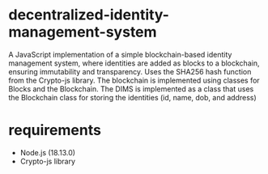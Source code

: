 # decentralized-identity-management-system
A JavaScript implementation of a simple blockchain-based identity management system, where identities are added as blocks to a blockchain, ensuring immutability and transparency.
Uses the SHA256 hash function from the Crypto-js library. The blockchain is implemented using classes for Blocks and the Blockchain. The DIMS is implemented as a class that uses the Blockchain class for storing the identities (id, name, dob, and address)

# requirements
- Node.js (18.13.0)
- Crypto-js library
